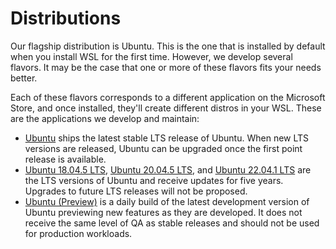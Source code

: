 # Distributions
Our flagship distribution is Ubuntu. This is the one that is installed by default when you install WSL for the first time. However, we develop several flavors. It may be the case that one or more of these flavors fits your needs better.

Each of these flavors corresponds to a different application on the Microsoft Store, and once installed, they'll create different distros in your WSL. These are the applications we develop and maintain:
- [Ubuntu](https://apps.microsoft.com/detail/9PDXGNCFSCZV?hl=en-us&gl=US) ships the latest stable LTS release of Ubuntu. When new LTS versions are released, Ubuntu can be upgraded once the first point release is available.
- [Ubuntu 18.04.5 LTS](https://apps.microsoft.com/detail/9PNKSF5ZN4SW?hl=en-us&gl=US), [Ubuntu 20.04.5 LTS](https://apps.microsoft.com/detail/9MTTCL66CPXJ?hl=en-us&gl=US), and [Ubuntu 22.04.1 LTS](https://apps.microsoft.com/detail/9PN20MSR04DW?hl=en-us&gl=US) are the LTS versions of Ubuntu and receive updates for five years. Upgrades to future LTS releases will not be proposed.
- [Ubuntu (Preview)](https://apps.microsoft.com/detail/9P7BDVKVNXZ6?hl=en-us&gl=US) is a daily build of the latest development version of Ubuntu previewing new features as they are developed. It does not receive the same level of QA as stable releases and should not be used for production workloads.
